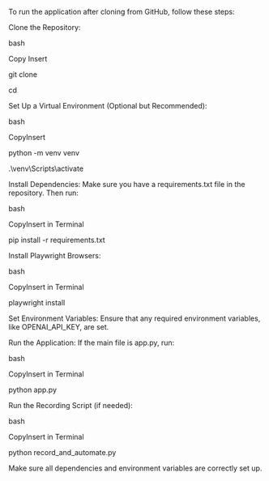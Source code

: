 To run the application after cloning from GitHub, follow these steps: 


Clone the Repository:

bash

Copy Insert

git clone <repository-url>

cd <repository-directory>

Set Up a Virtual Environment (Optional but Recommended):

bash

CopyInsert

python -m venv venv

.\\venv\\Scripts\\activate

Install Dependencies: Make sure you have a requirements.txt file in the repository. Then run:

bash

CopyInsert in Terminal

pip install -r requirements.txt

Install Playwright Browsers:

bash

CopyInsert in Terminal

playwright install

Set Environment Variables: Ensure that any required environment variables, like OPENAI_API_KEY, are set.

Run the Application: If the main file is app.py, run:

bash

CopyInsert in Terminal

python app.py

Run the Recording Script (if needed):

bash

CopyInsert in Terminal

python record_and_automate.py

Make sure all dependencies and environment variables are correctly set up. 
